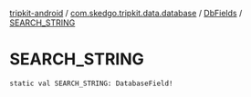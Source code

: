 [tripkit-android](../../index.md) / [com.skedgo.tripkit.data.database](../index.md) / [DbFields](index.md) / [SEARCH_STRING](./-s-e-a-r-c-h_-s-t-r-i-n-g.md)

# SEARCH_STRING

`static val SEARCH_STRING: DatabaseField!`